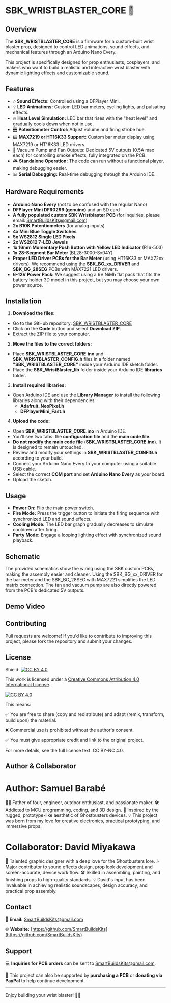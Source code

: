# SBK_WRISTBLASTER_CORE 🚀

## Overview

The **SBK_WRISTBLASTER_CORE** is a firmware for a custom-built wrist blaster prop, designed to control LED animations, sound effects, and mechanical features through an Arduino Nano Every.

This project is specifically designed for prop enthusiasts, cosplayers, and makers who want to build a realistic and interactive wrist blaster with dynamic lighting effects and customizable sound.

## Features

- 🎶 **Sound Effects:** Controlled using a DFPlayer Mini.
- 💡 **LED Animations:** Custom LED bar meters, cycling lights, and pulsating effects.
- 🔥 **Heat Level Simulation:** LED bar that rises with the "heat level" and gradually cools down when not in use.
- 🎛 **Potentiometer Control:** Adjust volume and firing strobe hue.
- 📟 **MAX7219 or HT16K33 Support:** Custom bar meter display using MAX7219 or HT16K33 LED drivers.
- 💨 Vacuum Pump and Fan Outputs: Dedicated 5V outputs (0.5A max each) for controlling smoke effects, fully integrated on the PCB.
- 🎮 **Standalone Operation:** The code can run without a functional player, making debugging easier.
- 📊 **Serial Debugging:** Real-time debugging through the Arduino IDE.

## Hardware Requirements

- **Arduino Nano Every** (not to be confused with the regular Nano)
- **DFPlayer Mini DFR0299 (genuine)** and an SD card
- **A fully populated custom SBK Wristblaster PCB** (for inquiries, please email: [SmartBuildsKits@gmail.com](mailto:SmartBuildsKits@gmail.com))
- **2x B10K Potentiometers** (for analog inputs)
- **4x Mini Blue Toggle Switches**
- **5x WS2812 Single LED Pixels**
- **2x WS2812 7-LED Jewels**
- **1x 16mm Momentary Push Button with Yellow LED Indicator** (R16-503)
- **1x 28-Segment Bar Meter** (BL28-3000-Sx04Y)
- **Proper LED Driver PCBs for the Bar Meter** (using HT16K33 or MAX72xx drivers). We recommend using the **SBK_BG_xx_DRIVER** and **SBK_BG_28SEG** PCBs with MAX7221 LED drivers.
- **6-12V Power Pack:** We suggest using a 6V NiMh flat pack that fits the battery holder 3D model in this project, but you may choose your own power source.

## Installation

1. **Download the files:**

- Go to the GitHub repository: [SBK_WRISTBLASTER_CORE](https://github.com/SmartBuildsKits/SBK_WRISTBLASTER_CORE)
- Click on the **Code** button and select **Download ZIP**.
- Extract the ZIP file to your computer.

2. **Move the files to the correct folders:**

- Place **SBK_WRISTBLASTER_CORE.ino** and **SBK_WRISTBLASTER_CONFIG.h** files in a folder named **"SBK_WRISTBLASTER_CORE"** inside your Arduino IDE sketch folder.
- Place the **SBK_WristBlaster_lib** folder inside your Arduino IDE **libraries** folder.

3. **Install required libraries:**

- Open Arduino IDE and use the **Library Manager** to install the following libraries along with their dependencies:
    - **Adafruit_NeoPixel.h**
    - **DFPlayerMini_Fast.h**

4. **Upload the code:**

- Open **SBK_WRISTBLASTER_CORE.ino** in Arduino IDE.
- You'll see two tabs: the **configuration file** and the **main code file**.
- **Do not modify the main code file** (**SBK_WRISTBLASTER_CORE.ino**). It is designed to remain untouched.
- Review and modify your settings in **SBK_WRISTBLASTER_CONFIG.h** according to your build.
- Connect your Arduino Nano Every to your computer using a suitable USB cable.
- Select the correct **COM port** and set **Arduino Nano Every** as your board.
- Upload the sketch.

## Usage

- **Power On:** Flip the main power switch.
- **Fire Mode:** Press the trigger button to initiate the firing sequence with synchronized LED and sound effects.
- **Cooling Mode:** The LED bar graph gradually decreases to simulate cooldown after firing.
- **Party Mode:** Engage a looping lighting effect with synchronized sound playback.

## Schematic

The provided schematics show the wiring using the SBK custom PCBs, making the assembly easier and cleaner. Using the SBK_BG_xx_DRIVER for the bar meter and the SBK_BG_28SEG with MAX7221 simplifies the LED matrix connection. The fan and vacuum pump are also directly powered from the PCB's dedicated 5V outputs.

## Demo Video



## Contributing

Pull requests are welcome! If you'd like to contribute to improving this project, please fork the repository and submit your changes.

## License

Shield: [![CC BY 4.0][cc-by-shield]][cc-by]

This work is licensed under a
[Creative Commons Attribution 4.0 International License][cc-by].

[![CC BY 4.0][cc-by-image]][cc-by]

[cc-by]: http://creativecommons.org/licenses/by/4.0/
[cc-by-image]: https://i.creativecommons.org/l/by/4.0/88x31.png
[cc-by-shield]: https://img.shields.io/badge/License-CC%20BY%204.0-lightgrey.svg

This means:

✅ You are free to share (copy and redistribute) and adapt (remix, transform, build upon) the material.

❌ Commercial use is prohibited without the author's consent.

✅ You must give appropriate credit and link to the original project.

For more details, see the full license text: CC BY-NC 4.0.

## Author & Collaborator

# Author: Samuel Barabé

👨‍💻 Father of four, engineer, outdoor enthusiast, and passionate maker.
🛠 Addicted to MCU programming, coding, and 3D design.
👻 Inspired by the rugged, prototype-like aesthetic of Ghostbusters devices.
💡 This project was born from my love for creative electronics, practical prototyping, and immersive props.

# Collaborator: David Miyakawa

🎨 Talented graphic designer with a deep love for the Ghostbusters lore.
🎶 Major contributor to sound effects design, prop look development and screen-accurate, device work flow.
🛠 Skilled in assembling, painting, and finishing props to high-quality standards.
💡 David's input has been invaluable in achieving realistic soundscapes, design accuracy, and practical prop assembly.

## Contact

📧 **Email:** [SmartBuildsKits@gmail.com](mailto:SmartBuildsKits@gmail.com)

🌐 **Website:** [https://github.com/SmartBuildsKits](https://github.com/SmartBuildsKits)

## Support

💻 **Inquiries for PCB orders** can be sent to [SmartBuildsKits@gmail.com](mailto:SmartBuildsKits@gmail.com).

💸 This project can also be supported by **purchasing a PCB** or **donating via PayPal** to help continue development.

---

Enjoy building your wrist blaster! 🚀💥


